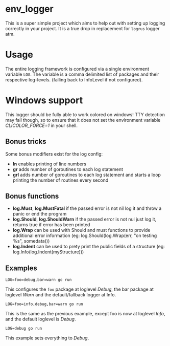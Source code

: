 # env_logger

This is a super simple project which aims to help out with setting up logging correctly in your project. It is a true drop in replacement for `logrus` logger atm.

# Usage

The entire logging framework is configured via a single environment variable `LOG`. The variable is a comma delimited list
of packages and their respective log-levels. (falling back to InfoLevel if not configured).

# Windows support

This logger should be fully able to work colored on windows! TTY detection may fail though, so to ensure that it does not set the environment variable *CLICOLOR_FORCE=1* in your shell.
## Bonus tricks

Some bonus modifiers exist for the log config: 
- **ln** enables printing of line numbers
- **gr** adds number of goroutines to each log statement
- **grl** adds number of goroutines to each log statement and starts a loop printing the number of routines every second


## Bonus functions

- **log.Must**, **log.MustFatal** if the passed error is not nil log it and throw a panic or end the program
- **log.Should**, **log.ShouldWarn** if the passed error is not nul just log it, returns true if error has been printed
- **log.Wrap** can be used with Should and must functions to provide additional error information (eg: log.Should(log.Wrap(err, "on testing %s", somedata)))
- **log.Indent** can be used to prety print the public fields of a structure (eg: log.Info(log.Indent(myStructure)))

## Examples

``` shell
LOG=foo=debug,bar=warn go run
```

This configures the `foo` package at loglevel _Debug_, the bar package at loglevel _Warn_ and the default/fallback logger at Info.

``` shell
LOG=foo=info,debug,bar=warn go run
```

This is the same as the previous example, except foo is now at loglevel _Info_, and the default loglevel is _Debug_.

``` shell
LOG=debug go run
```

This example sets everything to _Debug_.
